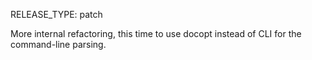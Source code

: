 RELEASE_TYPE: patch

More internal refactoring, this time to use docopt instead of CLI for the command-line parsing.